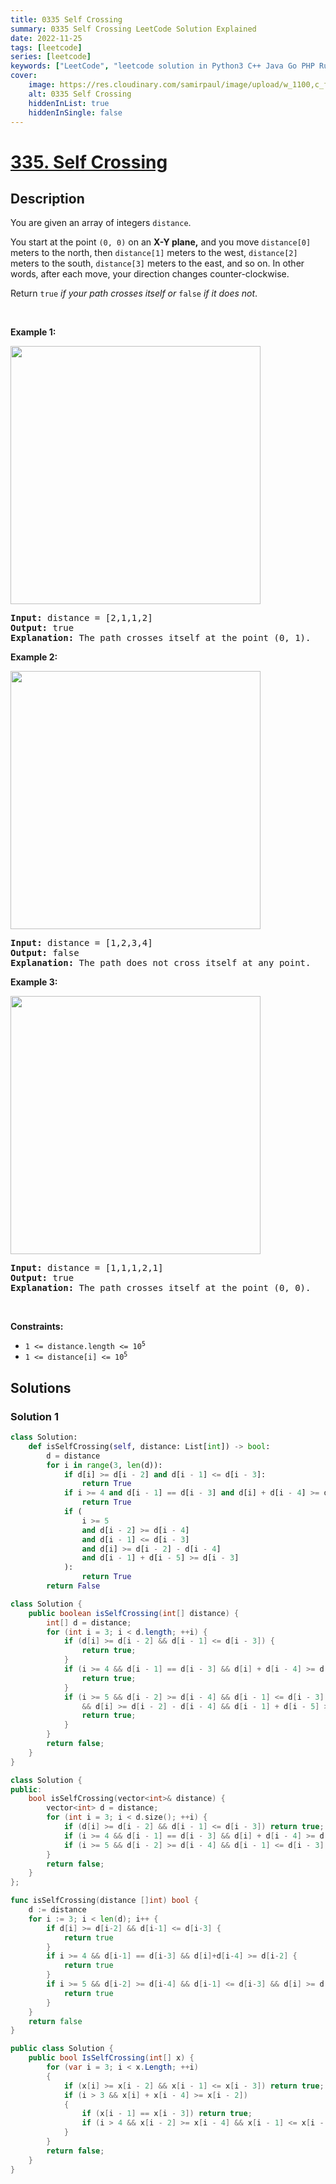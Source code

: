 ```yaml
---
title: 0335 Self Crossing
summary: 0335 Self Crossing LeetCode Solution Explained
date: 2022-11-25
tags: [leetcode]
series: [leetcode]
keywords: ["LeetCode", "leetcode solution in Python3 C++ Java Go PHP Ruby Swift TypeScript Rust C# JavaScript C", "0335 Self Crossing LeetCode Solution Explained in all languages"]
cover:
    image: https://res.cloudinary.com/samirpaul/image/upload/w_1100,c_fit,co_rgb:FFFFFF,l_text:Arial_75_bold:0335 Self Crossing - Solution Explained/problem-solving.webp
    alt: 0335 Self Crossing
    hiddenInList: true
    hiddenInSingle: false
---
```



# [335. Self Crossing](https://leetcode.com/problems/self-crossing)


## Description

<p>You are given an array of integers <code>distance</code>.</p>

<p>You start at the point <code>(0, 0)</code> on an <strong>X-Y plane,</strong> and you move <code>distance[0]</code> meters to the north, then <code>distance[1]</code> meters to the west, <code>distance[2]</code> meters to the south, <code>distance[3]</code> meters to the east, and so on. In other words, after each move, your direction changes counter-clockwise.</p>

<p>Return <code>true</code> <em>if your path crosses itself or </em><code>false</code><em> if it does not</em>.</p>

<p>&nbsp;</p>
<p><strong class="example">Example 1:</strong></p>
<img alt="" src="https://fastly.jsdelivr.net/gh/doocs/leetcode@main/solution/0300-0399/0335.Self%20Crossing/images/11.jpg" style="width: 400px; height: 413px;" />
<pre>
<strong>Input:</strong> distance = [2,1,1,2]
<strong>Output:</strong> true
<strong>Explanation:</strong> The path crosses itself at the point (0, 1).
</pre>

<p><strong class="example">Example 2:</strong></p>
<img alt="" src="https://fastly.jsdelivr.net/gh/doocs/leetcode@main/solution/0300-0399/0335.Self%20Crossing/images/22.jpg" style="width: 400px; height: 413px;" />
<pre>
<strong>Input:</strong> distance = [1,2,3,4]
<strong>Output:</strong> false
<strong>Explanation:</strong> The path does not cross itself at any point.
</pre>

<p><strong class="example">Example 3:</strong></p>
<img alt="" src="https://fastly.jsdelivr.net/gh/doocs/leetcode@main/solution/0300-0399/0335.Self%20Crossing/images/33.jpg" style="width: 400px; height: 413px;" />
<pre>
<strong>Input:</strong> distance = [1,1,1,2,1]
<strong>Output:</strong> true
<strong>Explanation:</strong> The path crosses itself at the point (0, 0).
</pre>

<p>&nbsp;</p>
<p><strong>Constraints:</strong></p>

<ul>
	<li><code>1 &lt;=&nbsp;distance.length &lt;= 10<sup>5</sup></code></li>
	<li><code>1 &lt;=&nbsp;distance[i] &lt;= 10<sup>5</sup></code></li>
</ul>

## Solutions

### Solution 1

<!-- tabs:start -->

```python
class Solution:
    def isSelfCrossing(self, distance: List[int]) -> bool:
        d = distance
        for i in range(3, len(d)):
            if d[i] >= d[i - 2] and d[i - 1] <= d[i - 3]:
                return True
            if i >= 4 and d[i - 1] == d[i - 3] and d[i] + d[i - 4] >= d[i - 2]:
                return True
            if (
                i >= 5
                and d[i - 2] >= d[i - 4]
                and d[i - 1] <= d[i - 3]
                and d[i] >= d[i - 2] - d[i - 4]
                and d[i - 1] + d[i - 5] >= d[i - 3]
            ):
                return True
        return False
```

```java
class Solution {
    public boolean isSelfCrossing(int[] distance) {
        int[] d = distance;
        for (int i = 3; i < d.length; ++i) {
            if (d[i] >= d[i - 2] && d[i - 1] <= d[i - 3]) {
                return true;
            }
            if (i >= 4 && d[i - 1] == d[i - 3] && d[i] + d[i - 4] >= d[i - 2]) {
                return true;
            }
            if (i >= 5 && d[i - 2] >= d[i - 4] && d[i - 1] <= d[i - 3]
                && d[i] >= d[i - 2] - d[i - 4] && d[i - 1] + d[i - 5] >= d[i - 3]) {
                return true;
            }
        }
        return false;
    }
}
```

```cpp
class Solution {
public:
    bool isSelfCrossing(vector<int>& distance) {
        vector<int> d = distance;
        for (int i = 3; i < d.size(); ++i) {
            if (d[i] >= d[i - 2] && d[i - 1] <= d[i - 3]) return true;
            if (i >= 4 && d[i - 1] == d[i - 3] && d[i] + d[i - 4] >= d[i - 2]) return true;
            if (i >= 5 && d[i - 2] >= d[i - 4] && d[i - 1] <= d[i - 3] && d[i] >= d[i - 2] - d[i - 4] && d[i - 1] + d[i - 5] >= d[i - 3]) return true;
        }
        return false;
    }
};
```

```go
func isSelfCrossing(distance []int) bool {
	d := distance
	for i := 3; i < len(d); i++ {
		if d[i] >= d[i-2] && d[i-1] <= d[i-3] {
			return true
		}
		if i >= 4 && d[i-1] == d[i-3] && d[i]+d[i-4] >= d[i-2] {
			return true
		}
		if i >= 5 && d[i-2] >= d[i-4] && d[i-1] <= d[i-3] && d[i] >= d[i-2]-d[i-4] && d[i-1]+d[i-5] >= d[i-3] {
			return true
		}
	}
	return false
}
```

```cs
public class Solution {
    public bool IsSelfCrossing(int[] x) {
        for (var i = 3; i < x.Length; ++i)
        {
            if (x[i] >= x[i - 2] && x[i - 1] <= x[i - 3]) return true;
            if (i > 3 && x[i] + x[i - 4] >= x[i - 2])
            {
                if (x[i - 1] == x[i - 3]) return true;
                if (i > 4 && x[i - 2] >= x[i - 4] && x[i - 1] <= x[i - 3] && x[i - 1] + x[i - 5] >= x[i - 3]) return true;
            }
        }
        return false;
    }
}
```

<!-- tabs:end -->

<!-- end -->
